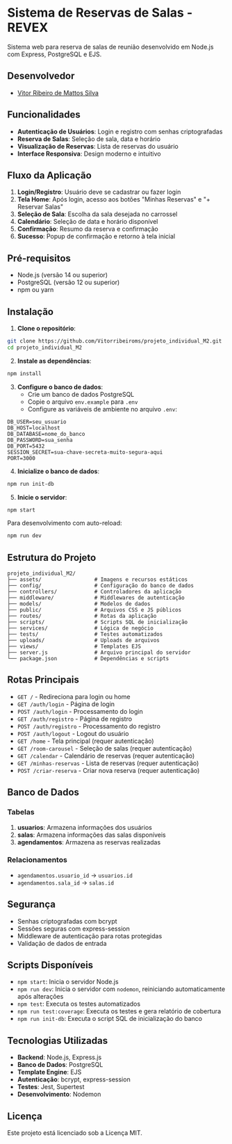 # Sistema de Reservas de Salas - REVEX

Sistema web para reserva de salas de reunião desenvolvido em Node.js com Express, PostgreSQL e EJS.

## Desenvolvedor

- [Vitor Ribeiro de Mattos Silva](https://www.linkedin.com/in/vitor-ribeiro-2822a932a/)

## Funcionalidades

- **Autenticação de Usuários**: Login e registro com senhas criptografadas
- **Reserva de Salas**: Seleção de sala, data e horário
- **Visualização de Reservas**: Lista de reservas do usuário
- **Interface Responsiva**: Design moderno e intuitivo

## Fluxo da Aplicação

1. **Login/Registro**: Usuário deve se cadastrar ou fazer login
2. **Tela Home**: Após login, acesso aos botões "Minhas Reservas" e "+ Reservar Salas"
3. **Seleção de Sala**: Escolha da sala desejada no carrossel
4. **Calendário**: Seleção de data e horário disponível
5. **Confirmação**: Resumo da reserva e confirmação
6. **Sucesso**: Popup de confirmação e retorno à tela inicial

## Pré-requisitos

- Node.js (versão 14 ou superior)
- PostgreSQL (versão 12 ou superior)
- npm ou yarn

## Instalação

1. **Clone o repositório**:
```bash
git clone https://github.com/Vitorribeiroms/projeto_individual_M2.git
cd projeto_individual_M2
```

2. **Instale as dependências**:
```bash
npm install
```

3. **Configure o banco de dados**:
   - Crie um banco de dados PostgreSQL
   - Copie o arquivo `env.example` para `.env`
   - Configure as variáveis de ambiente no arquivo `.env`:

```env
DB_USER=seu_usuario
DB_HOST=localhost
DB_DATABASE=nome_do_banco
DB_PASSWORD=sua_senha
DB_PORT=5432
SESSION_SECRET=sua-chave-secreta-muito-segura-aqui
PORT=3000
```

4. **Inicialize o banco de dados**:
```bash
npm run init-db
```

5. **Inicie o servidor**:
```bash
npm start
```

Para desenvolvimento com auto-reload:
```bash
npm run dev
```

## Estrutura do Projeto

```
projeto_individual_M2/
├── assets/                 # Imagens e recursos estáticos
├── config/                 # Configuração do banco de dados
├── controllers/            # Controladores da aplicação
├── middleware/             # Middlewares de autenticação
├── models/                 # Modelos de dados
├── public/                 # Arquivos CSS e JS públicos
├── routes/                 # Rotas da aplicação
├── scripts/                # Scripts SQL de inicialização
├── services/               # Lógica de negócio
├── tests/                  # Testes automatizados
├── uploads/                # Uploads de arquivos
├── views/                  # Templates EJS
├── server.js               # Arquivo principal do servidor
└── package.json            # Dependências e scripts
```

## Rotas Principais

- `GET /` - Redireciona para login ou home
- `GET /auth/login` - Página de login
- `POST /auth/login` - Processamento do login
- `GET /auth/registro` - Página de registro
- `POST /auth/registro` - Processamento do registro
- `POST /auth/logout` - Logout do usuário
- `GET /home` - Tela principal (requer autenticação)
- `GET /room-carousel` - Seleção de salas (requer autenticação)
- `GET /calendar` - Calendário de reservas (requer autenticação)
- `GET /minhas-reservas` - Lista de reservas (requer autenticação)
- `POST /criar-reserva` - Criar nova reserva (requer autenticação)

## Banco de Dados

### Tabelas

1. **usuarios**: Armazena informações dos usuários
2. **salas**: Armazena informações das salas disponíveis
3. **agendamentos**: Armazena as reservas realizadas

### Relacionamentos

- `agendamentos.usuario_id` → `usuarios.id`
- `agendamentos.sala_id` → `salas.id`

## Segurança

- Senhas criptografadas com bcrypt
- Sessões seguras com express-session
- Middleware de autenticação para rotas protegidas
- Validação de dados de entrada

## Scripts Disponíveis

- `npm start`: Inicia o servidor Node.js
- `npm run dev`: Inicia o servidor com `nodemon`, reiniciando automaticamente após alterações
- `npm test`: Executa os testes automatizados
- `npm run test:coverage`: Executa os testes e gera relatório de cobertura
- `npm run init-db`: Executa o script SQL de inicialização do banco

## Tecnologias Utilizadas

- **Backend**: Node.js, Express.js
- **Banco de Dados**: PostgreSQL
- **Template Engine**: EJS
- **Autenticação**: bcrypt, express-session
- **Testes**: Jest, Supertest
- **Desenvolvimento**: Nodemon

## Licença

Este projeto está licenciado sob a Licença MIT.